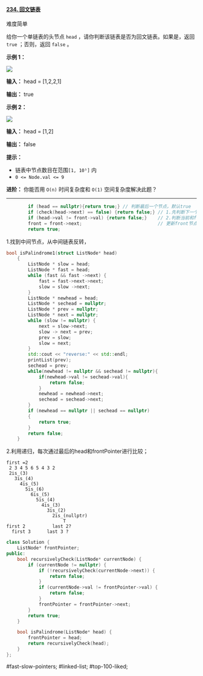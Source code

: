 #### [234. 回文链表](https://leetcode.cn/problems/palindrome-linked-list/)

难度简单

给你一个单链表的头节点 `head` ，请你判断该链表是否为回文链表。如果是，返回 `true` ；否则，返回 `false` 。

**示例 1：**

![](https://assets.leetcode.com/uploads/2021/03/03/pal1linked-list.jpg)

**输入：** head = [1,2,2,1]

**输出：** true

**示例 2：**

![](https://assets.leetcode.com/uploads/2021/03/03/pal2linked-list.jpg)

**输入：** head = [1,2]

**输出：** false

**提示：**

-   链表中节点数目在范围`[1, 10⁵]` 内
-   `0 <= Node.val <= 9`

**进阶：** 你能否用 `O(n)` 时间复杂度和 `O(1)` 空间复杂度解决此题？

---- ----
```cpp
        if (head == nullptr){return true;} // 判断最后一个节点，默认true
        if (check(head->next) == false) {return false;} // 1.先判断下一个节点
        if (head->val != front->val) {return false;}    // 2.判断当前和front节点
        front = front->next;                            // 更新front节点
        return true;
```

1.找到中间节点，从中间链表反转，
```cpp
bool isPalindrome1(struct ListNode* head)
    {
        ListNode * slow = head;
        ListNode * fast = head;
        while (fast && fast ->next) {
            fast = fast->next->next;
            slow = slow ->next;
        }
        ListNode * newhead = head;
        ListNode * sechead = nullptr;
        ListNode * prev = nullptr;
        ListNode * next = nullptr;
        while (slow != nullptr) {
            next = slow->next;
            slow -> next = prev;
            prev = slow;
            slow = next;
        }
        std::cout << "reverse:" << std::endl;
        printList(prev);
        sechead = prev;
        while(newhead != nullptr && sechead != nullptr){
            if(newhead->val != sechead->val){
                return false;
            }
            newhead = newhead->next;
            sechead = sechead->next;
        }
        if (newhead == nullptr || sechead == nullptr)
        {
            return true;
        }
        return false;
    }
```

2.利用递归，每次通过最后的head和frontPointer进行比较；
```
first =2
 2 3 4 5 6 5 4 3 2
 2is_(3)
   3is_(4)
     4is_(5)
       5is_(6)
         6is_(5)
           5is_(4)
             4is_(3)
               3is_(2)
                 2is_(nullptr)
                     T
first 2          last 2?
  first 3      last 3 ?
```

```cpp
class Solution {
    ListNode* frontPointer;
public:
    bool recursivelyCheck(ListNode* currentNode) {
        if (currentNode != nullptr) {
            if (!recursivelyCheck(currentNode->next)) {
                return false;
            }
            if (currentNode->val != frontPointer->val) {
                return false;
            }
            frontPointer = frontPointer->next;
        }
        return true;
    }

    bool isPalindrome(ListNode* head) {
        frontPointer = head;
        return recursivelyCheck(head);
    }
};
```
#fast-slow-pointers; #linked-list; #top-100-liked;
